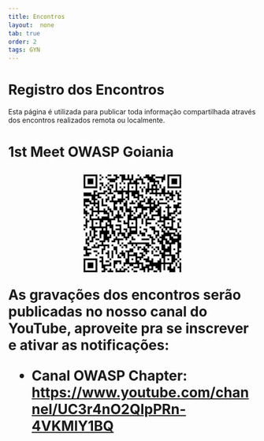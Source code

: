 ```yaml
---
title: Encontros
layout:  none
tab: true
order: 2
tags: GYN
---
```


# Registro dos Encontros

Esta página é utilizada para publicar toda informação compartilhada através dos encontros realizados remota ou localmente. 

<b><h1>1st Meet OWASP Goiania

<img src="https://raw.githubusercontent.com/OWASP/www-chapter-goiania/main/assets/images/qrcode.png" alt="1s Meet OWASP Goiania" style="display: block; margin: auto;">

As gravações dos encontros serão publicadas no nosso canal do YouTube, aproveite pra se inscrever e ativar as notificações:
* Canal OWASP Chapter: <https://www.youtube.com/channel/UC3r4nO2QIpPRn-4VKMlY1BQ>
